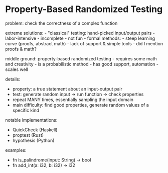 # Property-Based Randomized Testing

problem: check the correctness of a complex function

extreme solutions:
    - "classical" testing: hand-picked input/output pairs
        - labor-intensive
        - incomplete
        - not fun
    - formal methods:
        - steep learning curve (proofs, abstract math)
        - lack of support & simple tools
        - did I mention proofs & math?

middle ground: property-based randomized testing
    - requires some math and creativity
    - is a probabilistic method
    - has good support, automation
    - scales well

details:
- property: a true statement about an input-output pair
- test: generate random input -> run function -> check properties
- repeat MANY times, essentially sampling the input domain
- main difficulty: find good properties, generate random values of a specific kind

notable implementations:
- QuickCheck (Haskell)
- proptest (Rust)
- hypothesis (Python)

examples:
- fn is_palindrome(input: String) -> bool
- fn add_int(a: i32, b: i32) -> i32
